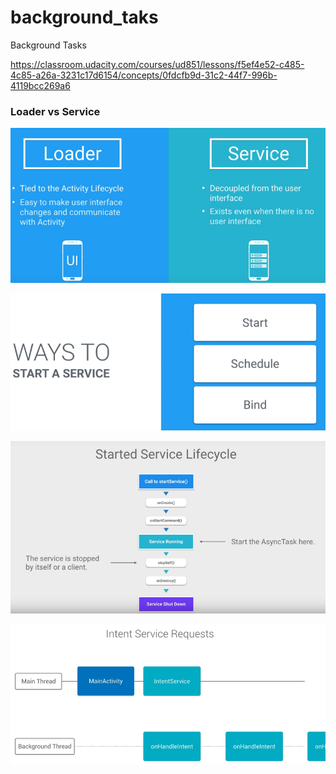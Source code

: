 # background_taks
Background Tasks

https://classroom.udacity.com/courses/ud851/lessons/f5ef4e52-c485-4c85-a26a-3231c17d6154/concepts/0fdcfb9d-31c2-44f7-996b-4119bcc269a6

### Loader vs Service

![](/images/loader_vs_service.png)

![](/images/start_service.png)

![](/images/service_lifecycle.png)

![](/images/intent_service.png)
